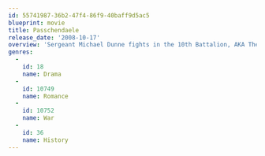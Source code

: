 ```yaml
---
id: 55741987-36b2-47f4-86f9-40baff9d5ac5
blueprint: movie
title: Passchendaele
release_date: '2008-10-17'
overview: 'Sergeant Michael Dunne fights in the 10th Battalion, AKA The "Fighting Tenth" with the 1st Canadian Division and participated in all major Canadian battles of the war, and set the record for highest number of individual bravery awards for a single battle'
genres:
  -
    id: 18
    name: Drama
  -
    id: 10749
    name: Romance
  -
    id: 10752
    name: War
  -
    id: 36
    name: History
---
```

